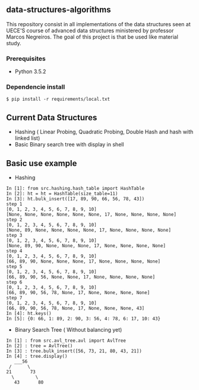 ## data-structures-algorithms
This repository consist in all implementations of the data structures seen at UECE'S course of advanced data structures ministered by professor Marcos Negreiros. 
The goal of this project is that be used like material study. 

### Prerequisites

* Python 3.5.2

### Dependencie install
 ```
 $ pip install -r requirements/local.txt
 ```

## Current Data Structures
* Hashing ( Linear Probing, Quadratic Probing, Double Hash and hash with linked list)
* Basic Binary search tree with display in shell

## Basic use example

* Hashing
```
In [1]: from src.hashing.hash_table import HashTable
In [2]: ht = ht = HashTable(size_table=11)
In [3]: ht.bulk_insert([17, 89, 90, 66, 56, 78, 43])
step 1
[0, 1, 2, 3, 4, 5, 6, 7, 8, 9, 10]
[None, None, None, None, None, None, 17, None, None, None, None]
step 2
[0, 1, 2, 3, 4, 5, 6, 7, 8, 9, 10]
[None, 89, None, None, None, None, 17, None, None, None, None]
step 3
[0, 1, 2, 3, 4, 5, 6, 7, 8, 9, 10]
[None, 89, 90, None, None, None, 17, None, None, None, None]
step 4
[0, 1, 2, 3, 4, 5, 6, 7, 8, 9, 10]
[66, 89, 90, None, None, None, 17, None, None, None, None]
step 5
[0, 1, 2, 3, 4, 5, 6, 7, 8, 9, 10]
[66, 89, 90, 56, None, None, 17, None, None, None, None]
step 6
[0, 1, 2, 3, 4, 5, 6, 7, 8, 9, 10]
[66, 89, 90, 56, 78, None, 17, None, None, None, None]
step 7
[0, 1, 2, 3, 4, 5, 6, 7, 8, 9, 10]
[66, 89, 90, 56, 78, None, 17, None, None, None, 43]
In [4]: ht.keys()
In [5]: {0: 66, 1: 89, 2: 90, 3: 56, 4: 78, 6: 17, 10: 43}
```
* Binary Search Tree ( Without balancing yet)
```
In [1] : from src.avl_tree.avl import AvlTree
In [2] : tree = AvlTree()
In [3] : tree.bulk_insert([56, 73, 21, 80, 43, 21])
In [4] : tree.display()
   ___56
 /      \
21       73
  \        \
   43       80
   ```






